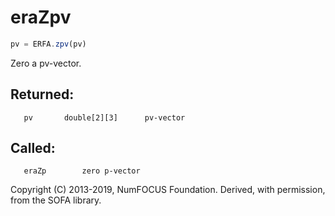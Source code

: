 # eraZpv

```js
pv = ERFA.zpv(pv)
```

Zero a pv-vector.

## Returned:
```
   pv       double[2][3]      pv-vector
```

## Called:
```
   eraZp        zero p-vector
```

Copyright (C) 2013-2019, NumFOCUS Foundation.
Derived, with permission, from the SOFA library.
